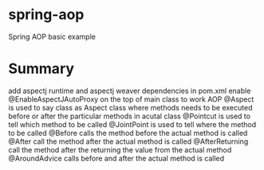 # spring-aop
Spring AOP basic example

# Summary

add aspectj runtime and aspectj weaver dependencies in pom.xml
enable @EnableAspectJAutoProxy on the top of main class to work AOP
@Aspect is used to say class as Aspect class where methods needs to be executed before or after the particular methods in acutal class
@Pointcut is used to tell which method to be called
@JointPoint is used to tell where the method to be called
@Before calls the method before the actual method is called
@After call the method after the actual method is called
@AfterReturning call the method after the returning the value from the actual method
@AroundAdvice calls before and after the actual method is called
